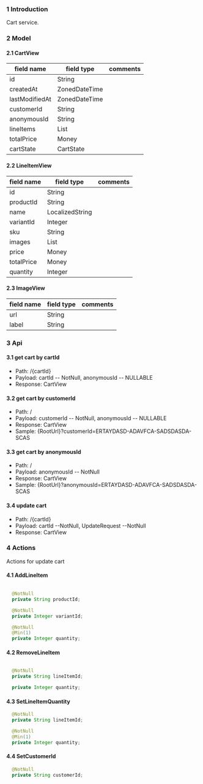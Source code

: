 ### 1 Introduction
Cart service.

### 2 Model
#### 2.1 CartView
| field name        | field type        | comments |
|----|----|----|
| id                | String            | |
| createdAt         | ZonedDateTime     | |
| lastModifiedAt    | ZonedDateTime     | |
| customerId        | String            | | 
| anonymousId       | String            | |
| lineItems         | List<LineItemView>| |
| totalPrice        | Money             | |
| cartState         | CartState         | |

#### 2.2 LineItemView
| field name        | field type        | comments |
|----|----|----|
| id                | String            | |
| productId         | String            | |
| name              | LocalizedString   | |
| variantId         | Integer           | | 
| sku               | String            | |
| images            | List<ImageView>   | |
| price             | Money             | |
| totalPrice        | Money             | |
| quantity          | Integer           | |


#### 2.3 ImageView
| field name        | field type        | comments |
|----|----|----|
| url               | String            | |
| label             | String            | |

### 3 Api
#### 3.1 get cart by cartId
- Path: /{cartId}
- Payload: cartId -- NotNull, anonymousId -- NULLABLE
- Response: CartView

#### 3.2 get cart by customerId
- Path: /
- Payload: customerId -- NotNull, anonymousId -- NULLABLE
- Response: CartView
- Sample: {RootUrl}?customerId=ERTAYDASD-ADAVFCA-SADSDASDA-SCAS

#### 3.3 get cart by anonymousId
- Path: /
- Payload: anonymousId -- NotNull
- Response: CartView
- Sample: {RootUrl}?anonymousId=ERTAYDASD-ADAVFCA-SADSDASDA-SCAS

#### 3.4 update cart
- Path: /{cartId}
- Payload: cartId --NotNull, UpdateRequest --NotNull
- Response: CartView

### 4 Actions
Actions for update cart
#### 4.1 AddLineItem
```Java

  @NotNull
  private String productId;

  @NotNull
  private Integer variantId;

  @NotNull
  @Min(1)
  private Integer quantity;
```
#### 4.2 RemoveLineItem
```Java

  @NotNull
  private String lineItemId;

  private Integer quantity;
```
#### 4.3 SetLineItemQuantity
```Java
  @NotNull
  private String lineItemId;

  @NotNull
  @Min(1)
  private Integer quantity;
```
#### 4.4 SetCustomerId
```Java
  @NotNull
  private String customerId;
```